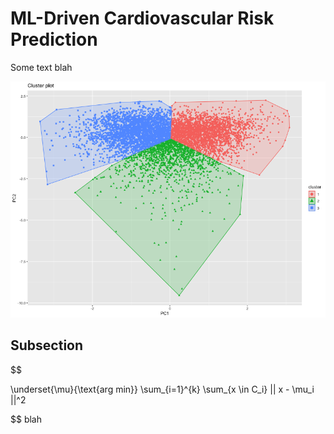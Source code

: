 # ML-Driven Cardiovascular Risk Prediction

Some text blah

![Drag Racing](../../images/cluster_plot.png)

## Subsection

$$


\underset{\mu}{\text{arg min}} \sum_{i=1}^{k} \sum_{x \in C_i} || x - \mu_i ||^2


$$
blah

